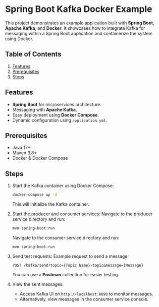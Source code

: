 # Spring Boot Kafka Docker Example
This project demonstrates an example application built with **Spring Boot**, **Apache Kafka**, and **Docker**. It showcases how to integrate Kafka for messaging within a Spring Boot application and containerize the system using Docker.


## Table of Contents

1. [Features](#features)
2. [Prerequisites](#prerequisites)
3. [Steps](#steps)


## Features

- **Spring Boot** for microservices architecture.
- Messaging with **Apache Kafka**.
- Easy deployment using **Docker Compose**.
- Dynamic configuration using `application.yml`.


## Prerequisites

- Java 17+
- Maven 3.8+
- Docker & Docker Compose


## Steps

1. Start the Kafka container using Docker Compose:
    ```bash
    docker-compose up -d
    ```

   This will initialize the Kafka container.

2. Start the producer and consumer services:
   Navigate to the producer service directory and run:
      ```bash
      mvn spring-boot:run
      ```
   Navigate to the consumer service directory and run:
      ```bash
      mvn spring-boot:run
      ```

3. Send test requests:
   Example request to send a message:
    ```plaintext
    POST /kafka/send?topic={Topic Name}-topic&message={Message}
    ```
   You can use a **Postman** collection for easier testing.

4. View the sent messages:
    - Access Kafka UI on `http://localhost:8090` to monitor messages.
    - Alternatively, view messages in the consumer service console.
